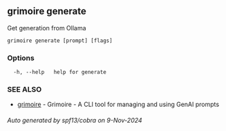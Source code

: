 ## grimoire generate

Get generation from Ollama

```
grimoire generate [prompt] [flags]
```

### Options

```
  -h, --help   help for generate
```

### SEE ALSO

* [grimoire](grimoire.md)	 - Grimoire - A CLI tool for managing and using GenAI prompts

###### Auto generated by spf13/cobra on 9-Nov-2024
